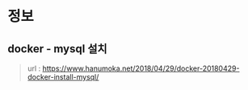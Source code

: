 # 정보
## docker - mysql 설치
> url : https://www.hanumoka.net/2018/04/29/docker-20180429-docker-install-mysql/ <br>


